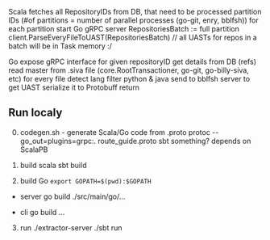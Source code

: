 
Scala
 fetches all RepositoryIDs from DB, that need to be processed
 partition IDs (#of partitions = number of parallel processes (go-git, enry, bblfsh))
 for each partition
   start Go gRPC server
   RepositoriesBatch := full partition
   client.ParseEveryFileToUAST(RepositoriesBatch)
   // all UASTs for repos in a batch will be in Task memory :/

Go
 expose gRPC interface
 for given repositoryID
   get details from DB (refs)
   read master from .siva file (core.RootTransactioner, go-git, go-billy-siva, etc)
   for every file
     detect lang
     filter python & java
     send to bblfsh server to get UAST
     serialize it to Protobuff
     return

## Run localy

0. codegen.sh - generate Scala/Go code from .proto
  protoc --go_out=plugins=grpc:. route_guide.proto
  sbt something? depends on ScalaPB

1. build scala
  sbt build

2. build Go
   `export GOPATH=$(pwd):$GOPATH`

  - server
    go build ./src/main/go/...

  - cli
    go build ...

3. run
  ./extractor-server
  ./sbt run